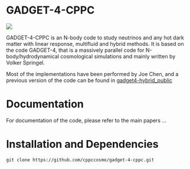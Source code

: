 

GADGET-4-CPPC
========

![](documentation/img/top.jpg)

GADGET-4-CPPC is an N-body code to study neutrinos and any hot dark matter 
with linear response, multifluid and hybrid methods. It is based on the code 
GADGET-4, that is a massively parallel code for N-body/hydrodynamical
cosmological simulations and mainly written by Volker Springel.

Most of the implementations have been performed by Joe Chen, and a previous version of the 
code can be found in [gadget4-hybrid_public](https://github.com/joechenUNSW/gadget4-hybrid_public)



Documentation
=============

For documentation of the code, please refer
to the main papers ...


Installation and Dependencies 
=============

```
git clone https://github.com/cppccosmo/gadget-4-cppc.git
```
